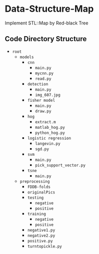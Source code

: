 # Data-Structure-Map
Implement STL::Map by Red-black Tree

## Code Directory Structure
- `root`
    - `models`
        - `cnn`
            - `main.py` 
            - `mycnn.py`
            - `read.py`
        - `detection`
            - `main.py`
            - `img_607.jpg`
        - `fisher model`
            - `main.py`
            - `draw.py`
        - `hog`
            - `extract.m`
            - `matlab_hog.py`
            - `python_hog.py`
        - `logistic regression`
            - `langevin.py`
            - `sgd.py`
        - `svm`
            - `main.py`
            - `pick_support_vector.py`
        - `tsne`
            - `main.py`
    - `preprocessing`
        - `FDDB-folds`
        - `originalPics`
        - `testing`
            - `negative`
            - `positive`
        - `training`
            - `negative`
            - `positive`
        - `negative1.py`
        - `negative2.py`
        - `positive.py`
        - `turntopickle.py`

